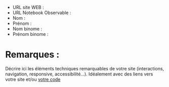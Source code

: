 - URL site WEB :
- URL Notebook Observable :
- Nom :
- Prénom :
- Nom binome :
- Prénom binome :

# Remarques :

Décrire ici les éléments techniques remarquables de votre site (interactions, navigation, responsive, accessibilité...).
Idéalement avec des liens vers votre site et/ou [votre code](https://github.blog/news-insights/product-news/relative-links-in-markup-files/)
